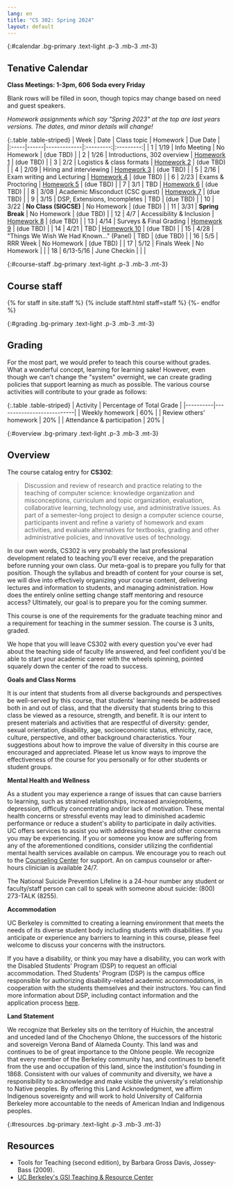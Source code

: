 ```yaml
---
lang: en
title: "CS 302: Spring 2024"
layout: default
---
```


{:#calendar .bg-primary .text-light .p-3 .mb-3 .mt-3}
## **Tenative** Calendar

**Class Meetings: 1-3pm, 606 Soda every Friday**

Blank rows will be filled in soon, though topics may change based on
need and guest speakers.

_Homework assignments which say "Spring 2023" at the top are last years versions. The dates, and minor details will change!_

{:.table .table-striped}
| Week | Date | Class topic | Homework | Due Date |
|:-----|------|-------------|:---------:|:---------:|
| 1    | 1/19 | Info Meeting | No Homework | (due TBD) |
| 2    | 1/26 | Introductions, 302 overview | [Homework 1][hw1] | (due TBD) |
| 3    | 2/2  | Logistics & class formats | [Homework 2][hw2] | (due TBD) |
| 4    | 2/09 | Hiring and interviewing | [Homework 3][hw3] | (due TBD) |
| 5    | 2/16 | Exam writing and Lecturing | [Homework 4][hw4] | (due TBD) |
| 6    | 2/23 | Exams & Proctoring | [Homework 5][hw5] | (due TBD) |
| 7    | 3/1  | TBD | [Homework 6][hw6] | (due TBD) |
| 8    | 3/08 | Academic Misconduct (CSC guest) | [Homework 7][hw7] | (due TBD) |
| 9    | 3/15 |  DSP, Extensions, Incompletes | TBD | (due TBD) |
| 10   | 3/22 | **No Class (SIGCSE)** | No Homework | (due TBD) |
| 11   | 3/31 | **Spring Break** | No Homework | (due TBD) |
| 12   | 4/7  | Accessibility & Inclusion | [Homework 8][hw8] | (due TBD) |
| 13   | 4/14 | Surveys & Final Grading | [Homework 9][hw9] | (due TBD) |
| 14   | 4/21 | TBD | [Homework 10][hw10] | (due TBD) |
| 15   | 4/28 | "Things We Wish We Had Known…" (Panel) | TBD | (due TBD) |
| 16   | 5/5  | RRR Week | No Homework | (due TBD) |
| 17   | 5/12 | Finals Week | No Homework |  |
| 18   | 6/13-5/16  | June Checkin | | |


[hw1]: https://docs.google.com/document/d/1sGuqNcIH5D8qClo9z84ZqbAAc3Eak73HCX4zq05MaUo/preview
[hw2]: https://docs.google.com/document/d/1bCnQBxWNwIWAPJvZ4JnmY87X4MdMXGllJwfpu6iDxY8/preview
[hw3]: https://docs.google.com/document/d/1rK-5MS-DYWEHTO40rI1PdiX_lKjM7KDVrty5zNTd0Go/preview
[hw4]: https://docs.google.com/document/d/1nq4Yq-gBIUkr3eG8ui5iQI3HiJlXR13dvHOKWL_Pgvg/preview
[hw5]: https://docs.google.com/document/d/19GzaFnvlwafGD4rzVbAYSTQCN9F-aLU4YDcoX4agGCM/preview
[hw6]: https://docs.google.com/document/d/1Re_pn18RIHigO6tHzRcuuXqMLHlRvrgyrLT5OA-odvM/preview
[hw7]: https://docs.google.com/document/d/1xBIBXpH1yR654XgmY0gBFsAju-yuzbsg2wVdtk2kmjY/preview
[hw8]: https://docs.google.com/document/d/1Ofa4NmYLlL_XugiBBDjWYxKQBzOS_Z_veNEiTB-P4Kw/preview
[hw9]: https://docs.google.com/document/d/1jpAWeLPtWuDehENO5zIx6UzT4z1OEyieAIP9UL85m1c/preview
[hw10]: https://docs.google.com/document/d/1uVWoXn7HORUC7CCROphr9dq2hcsU-Kqx4W6MlQ5H4ow/preview
[hw11]: https://docs.google.com/document/d/1qANVq4eq9awixuokGti2p6vLaaFDrnDv57wE0oonnb4/preview
[hw12]: https://docs.google.com/document/d/1IEOIYp9W4NGJyCep1VDqUm_vJHjCAVXvlVrQzjsfZl4/preview
[hw13]: https://docs.google.com/document/d/1zsj3UMsKjiz7Rc8m_W_UBQ2gkXkXI32s_KeJabqvzFw/preview

<!--
To make a link open in:
Preview mode: → Replace /edit with /preview
Force a copy: → Replace /edit with /copy
Force a copy with comment: → Replace /edit with /copy?copyComments=true
Create a template: → Replace /edit with /template/preview
In PDF:  → Google Docs & Sheets: Replace /edit with /export?format=pdf
→ Google Slides & Drawings: Replace /edit with /export/pdf
 -->

{:#course-staff .bg-primary .text-light .p-3 .mb-3 .mt-3}
## Course staff

<div class="container">
  <div class="row">
    {% for staff in site.staff %}
      {% include staff.html staff=staff %}
    {%- endfor %}
  </div>
</div>

{:#grading .bg-primary .text-light .p-3 .mb-3 .mt-3}
## Grading

For the most part, we would prefer to teach this course without grades.
What a wonderful concept, learning for learning sake! However, even
though we can\'t change the \"system\" overnight, we can create grading
policies that support learning as much as possible. The various course
activities will contribute to your grade as follows:

{:.table .table-striped}
| Activity | Percentage of Total Grade |
|----------|---------------------------|
| Weekly homework | 60% |
| Review others' homework | 20% |
| Attendance & participation | 20% |

{:#overview .bg-primary .text-light .p-3 .mb-3 .mt-3}
## Overview

The course catalog entry for **CS302**:

> Discussion and review of research and practice relating to the
> teaching of computer science: knowledge organization and
> misconceptions, curriculum and topic organization, evaluation,
> collaborative learning, technology use, and administrative issues. As
> part of a semester-long project to design a computer science course,
> participants invent and refine a variety of homework and exam
> activities, and evaluate alternatives for textbooks, grading and other
> administrative policies, and innovative uses of technology.

In our own words, CS302 is very probably the last professional
development related to teaching you\'ll ever receive, and the
preparation before running your own class. Our meta-goal is to prepare
you fully for that position. Though the syllabus and breadth of content
for your course is set, we will dive into effectively organizing your
course content, delivering lectures and information to students, and
managing administration. How does the entirely online setting change
staff mentoring and resource access? Ultimately, our goal is to prepare
you for the coming summer.

This course is one of the requirements for the graduate teaching minor
and a requirement for teaching in the summer session. The course is 3
units, graded.

We hope that you will leave CS302 with every question you\'ve ever had
about the teaching side of faculty life answered, and feel confident
you\'d be able to start your academic career with the wheels spinning,
pointed squarely down the center of the road to success.

**Goals and Class Norms**

It is our intent that students from all diverse backgrounds and
perspectives be well-served by this course, that students\' learning
needs be addressed both in and out of class, and that the diversity that
students bring to this class be viewed as a resource, strength, and
benefit. It is our intent to present materials and activities that are
respectful of diversity: gender, sexual orientation, disability, age,
socioeconomic status, ethnicity, race, culture, perspective, and other
background characteristics. Your suggestions about how to improve the
value of diversity in this course are encouraged and appreciated. Please
let us know ways to improve the effectiveness of the course for you
personally or for other students or student groups.

**Mental Health and Wellness**

As a student you may experience a range of issues that can cause
barriers to learning, such as strained relationships, increased
anxieproblems, depression, difficulty concentrating and/or lack of
motivation. These mental health concerns or stressful events may lead to
diminished academic performance or reduce a student\'s ability to
participate in daily activities. UC offers services to assist you with
addressing these and other concerns you may be experiencing. If you or
someone you know are suffering from any of the aforementioned
conditions, consider utilizing the confidential mental health services
available on campus. We encourage you to reach out to the [Counseling
Center](https://uhs.berkeley.edu/caps) for support. An on campus
counselor or after-hours clinician is available 24/7.

The National Suicide Prevention Lifeline is a 24-hour number any student
or faculty/staff person can call to speak with someone about suicide:
(800) 273-TALK (8255).

**Accommodation**

UC Berkeley is committed to creating a learning environment that meets
the needs of its diverse student body including students with
disabilities. If you anticipate or experience any barriers to learning
in this course, please feel welcome to discuss your concerns with the
instructors.

If you have a disability, or think you may have a disability, you can
work with the Disabled Students\' Program (DSP) to request an official
accommodation. Thed Students\' Program (DSP) is the campus office
responsible for authorizing disability-related academic accommodations,
in cooperation with the students themselves and their instructors. You
can find more information about DSP, including contact information and
the application process [here](https://dsp.berkeley.edu).

**Land Statement**

We recognize that Berkeley sits on the territory of Huichin, the
ancestral and unceded land of the Chochenyo Ohlone, the successors of
the historic and sovereign Verona Band of Alameda County. This land was
and continues to be of great importance to the Ohlone people. We
recognize that every member of the Berkeley community has, and continues
to benefit from the use and occupation of this land, since the
institution\'s founding in 1868. Consistent with our values of community
and diversity, we have a responsibility to acknowledge and make visible
the university\'s relationship to Native peoples. By offering this Land
Acknowledgment, we affirm Indigenous sovereignty and will work to hold
University of California Berkeley more accountable to the needs of
American Indian and Indigenous peoples.

{:#resources .bg-primary .text-light .p-3 .mb-3 .mt-3}
## Resources

- Tools for Teaching (second edition), by Barbara Gross Davis,
    Jossey-Bass (2009).
- [UC Berkeley\'s GSI Teaching & Resource
    Center](http://gsi.berkeley.edu/)
